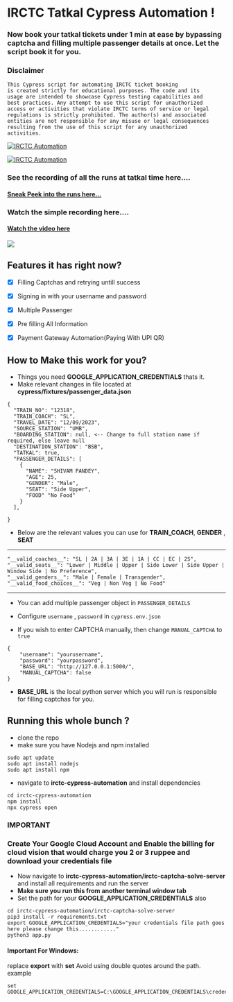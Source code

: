 # IRCTC Tatkal Cypress Automation !

### Now book your tatkal tickets under 1 min at ease by bypassing captcha and filling multiple passenger details at once. Let the script book it for you.

### Disclaimer
```
This Cypress script for automating IRCTC ticket booking
is created strictly for educational purposes. The code and its
usage are intended to showcase Cypress testing capabilities and
best practices. Any attempt to use this script for unauthorized
access or activities that violate IRCTC terms of service or legal
regulations is strictly prohibited. The author(s) and associated
entities are not responsible for any misuse or legal consequences 
resulting from the use of this script for any unauthorized 
activities.
```

[![IRCTC Automation](https://img.shields.io/endpoint?url=https://cloud.cypress.io/badge/simple/7afdkj/main&style=for-the-badge&logo=cypress)](https://cloud.cypress.io/projects/7afdkj/runs)

[![IRCTC Automation](https://img.shields.io/endpoint?url=https://cloud.cypress.io/badge/detailed/7afdkj/main&style=for-the-badge&logo=cypress)](https://cloud.cypress.io/projects/7afdkj/runs)

### See the recording of all the runs at tatkal time here....
####  [Sneak Peek into the runs here...](https://cloud.cypress.io/projects/7afdkj/runs)

### Watch the simple recording here....
####  [Watch the video here](https://i.imgur.com/3U8yKmb.mp4)

[![](https://imgur.com/0xFTYhk.png)](https://i.imgur.com/3U8yKmb.mp4)




## Features it has right now?

- [x] Filling Captchas and retrying untill success
- [x] Signing in with your username and password
- [x] Multiple Passenger 
- [x] Pre filling All Information
- [x] Payment Gateway Automation(Paying With UPI QR)



## How to Make this work for you?

- Things you need **GOOGLE_APPLICATION_CREDENTIALS** thats it.
- Make relevant changes in file located at **cypress/fixtures/passenger_data.json**
```
{
  "TRAIN_NO": "12318",
  "TRAIN_COACH": "SL",
  "TRAVEL_DATE": "12/09/2023",
  "SOURCE_STATION": "UMB",
  "BOARDING_STATION": null, <-- Change to full station name if required, else leave null
  "DESTINATION_STATION": "BSB",
  "TATKAL": true,
  "PASSENGER_DETAILS": [
    {
      "NAME": "SHIVAM PANDEY",
      "AGE": 25,
      "GENDER": "Male",
      "SEAT": "Side Upper",
      "FOOD" "No Food"
    }
  ],

}
```

- Below are the relevant values you can use for **TRAIN_COACH**, **GENDER** , **SEAT**

***
```
"__valid_coaches__": "SL | 2A | 3A | 3E | 1A | CC | EC | 2S",
"__valid_seats__": "Lower | Middle | Upper | Side Lower | Side Upper | Window Side | No Preference",
"__valid_genders__": "Male | Female | Transgender",
"__valid_food_choices__": "Veg | Non Veg | No Food"

```
***
- You can add multiple passenger object in `PASSENGER_DETAILS`

- Configure `username` , `password` in `cypress.env.json`

- If you wish to enter CAPTCHA manually, then change `MANUAL_CAPTCHA` to `true`

```
{
    "username": "yourusername",
    "password": "yourpassword",
    "BASE_URL": "http://127.0.0.1:5000/",
    "MANUAL_CAPTCHA": false
}
```

-  **BASE_URL** is the local python server which you will run is responsible for filling captchas for you.


## Running this whole bunch ?


- clone the repo
- make sure you have Nodejs and npm installed
```
sudo apt update 
sudo apt install nodejs
sudo apt install npm
```
- navigate to **irctc-cypress-automation** and install dependencies

```
cd irctc-cypress-automation
npm install
npx cypress open

```
### IMPORTANT
### Create Your Google Cloud Account and Enable the billing for cloud vision that would charge you 2 or 3 ruppee and download your credentials file

- Now navigate to **irctc-cypress-automation/irctc-captcha-solve-server** and install all requirements and run the server
- **Make sure you run this from another terminal window tab** 
- Set the path for your **GOOGLE_APPLICATION_CREDENTIALS** also
```
cd irctc-cypress-automation/irctc-captcha-solve-server
pip3 install -r requirements.txt
export GOOGLE_APPLICATION_CREDENTIALS="your credentials file path goes here please change this............"
python3 app.py
```
#### Important For Windows:
replace **export** with **set**
Avoid using double quotes around the path. example
```
set GOOGLE_APPLICATION_CREDENTIALS=C:\GOOGLE_APPLICATION_CREDENTIALS\credentials.json
 ```



